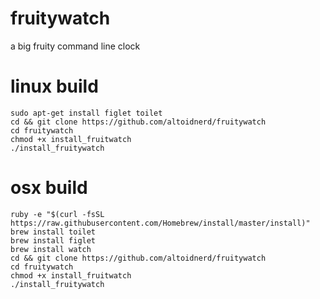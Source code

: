 # fruitywatch
a big fruity command line clock

# linux build

    sudo apt-get install figlet toilet
    cd && git clone https://github.com/altoidnerd/fruitywatch
    cd fruitywatch
    chmod +x install_fruitwatch
    ./install_fruitywatch
    
# osx build

    ruby -e "$(curl -fsSL https://raw.githubusercontent.com/Homebrew/install/master/install)"
    brew install toilet
    brew install figlet
    brew install watch
    cd && git clone https://github.com/altoidnerd/fruitywatch
    cd fruitywatch
    chmod +x install_fruitwatch
    ./install_fruitywatch
    
